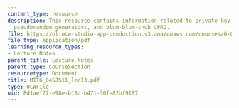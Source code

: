 ```yaml
---
content_type: resource
description: This resource contains information related to private-key cryptography,
  pseudorandom generators, and blum-blum-shub CPRG.
file: https://ol-ocw-studio-app-production.s3.amazonaws.com/courses/6-045j-automata-computability-and-complexity-spring-2011/8d1aef27e98eb18db47130fe82bf9187_MIT6_045JS11_lec13.pdf
file_type: application/pdf
learning_resource_types:
- Lecture Notes
parent_title: Lecture Notes
parent_type: CourseSection
resourcetype: Document
title: MIT6_045JS11_lec13.pdf
type: OCWFile
uid: 8d1aef27-e98e-b18d-b471-30fe82bf9187
---
```

